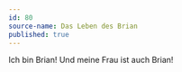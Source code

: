 ```yaml
---
id: 80
source-name: Das Leben des Brian
published: true
---
```


<p>Ich bin Brian! Und meine Frau ist auch Brian!</p>


